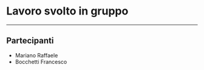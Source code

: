 # Lavoro svolto in gruppo
-------------------------
## Partecipanti
* Mariano Raffaele
* Bocchetti Francesco